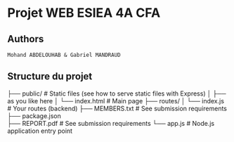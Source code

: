 # Projet WEB ESIEA 4A CFA

## Authors
```
Mohand ABDELOUHAB & Gabriel MANDRAUD
```
## Structure du projet
├── public/                 # Static files (see how to serve static files with Express)
    │   ├── as you like here
    │   └── index.html          # Main page
    ├── routes/
    │   └── index.js            # Your routes (backend)
    ├── MEMBERS.txt             # See submission requirements
    ├── package.json           
    ├── REPORT.pdf              # See submission requirements
    └── app.js               # Node.js application entry point
